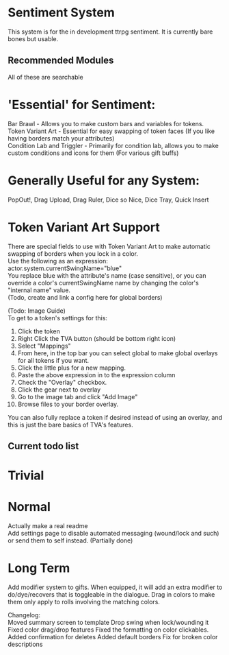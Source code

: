 # Sentiment System

This system is for the in development ttrpg sentiment. It is currently bare bones but usable.

## Recommended Modules  
All of these are searchable  
  
# 'Essential' for Sentiment:
Bar Brawl - Allows you to make custom bars and variables for tokens.  
Token Variant Art - Essential for easy swapping of token faces (If you like having borders match your attributes)  
Condition Lab and Triggler - Primarily for condition lab, allows you to make custom conditions and icons for them (For various gift buffs)  
  
# Generally Useful for any System:  
PopOut!, Drag Upload, Drag Ruler, Dice so Nice, Dice Tray, Quick Insert  
  
# Token Variant Art Support  
There are special fields to use with Token Variant Art to make automatic swapping of borders when you lock in a color.    
Use the following as an expression: actor.system.currentSwingName="blue"    
You replace blue with the attribute's name (case sensitive), or you can override a color's currentSwingName name by changing the color's "internal name" value.  
(Todo, create and link a config here for global borders)  
  
(Todo: Image Guide)  
To get to a token's settings for this:  
1) Click the token  
2) Right Click the TVA button (should be bottom right icon)  
3) Select "Mappings"  
4) From here, in the top bar you can select global to make global overlays for all tokens if you want.  
5) Click the little plus for a new mapping.  
6) Paste the above expression in to the expression column  
7) Check the "Overlay" checkbox.  
8) Click the gear next to overlay  
9) Go to the image tab and click "Add Image"  
10) Browse files to your border overlay.  
  
You can also fully replace a token if desired instead of using an overlay, and this is just the bare basics of TVA's features.

## Current todo list
# Trivial  
  
# Normal  
Actually make a real readme  
Add settings page to disable automated messaging (wound/lock and such) or send them to self instead. (Partially done)   

# Long Term    
Add modifier system to gifts. When equipped, it will add an extra modifier to do/dye/recovers that is toggleable in the dialogue. Drag in colors to make them only apply to rolls involving the matching colors.  
  
Changelog:  
Moved summary screen to template
Drop swing when lock/wounding it
Fixed color drag/drop features
Fixed the formatting on color clickables.
Added confirmation for deletes
Added default borders
Fix for broken color descriptions